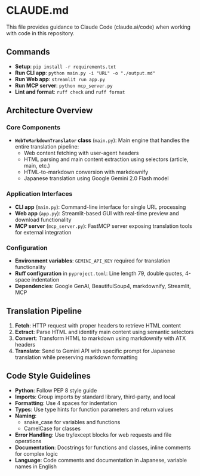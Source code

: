 # CLAUDE.md

This file provides guidance to Claude Code (claude.ai/code) when working with code in this repository.

## Commands

- **Setup**: `pip install -r requirements.txt`
- **Run CLI app**: `python main.py -i "URL" -o "./output.md"`
- **Run Web app**: `streamlit run app.py`
- **Run MCP server**: `python mcp_server.py`
- **Lint and format**: `ruff check` and `ruff format`

## Architecture Overview

### Core Components

- **`WebToMarkdownTranslator` class** (`main.py`): Main engine that handles the entire translation pipeline:
  - Web content fetching with user-agent headers
  - HTML parsing and main content extraction using selectors (article, main, etc.)
  - HTML-to-markdown conversion with markdownify
  - Japanese translation using Google Gemini 2.0 Flash model

### Application Interfaces

- **CLI app** (`main.py`): Command-line interface for single URL processing
- **Web app** (`app.py`): Streamlit-based GUI with real-time preview and download functionality
- **MCP server** (`mcp_server.py`): FastMCP server exposing translation tools for external integration

### Configuration

- **Environment variables**: `GEMINI_API_KEY` required for translation functionality
- **Ruff configuration** in `pyproject.toml`: Line length 79, double quotes, 4-space indentation
- **Dependencies**: Google GenAI, BeautifulSoup4, markdownify, Streamlit, MCP

## Translation Pipeline

1. **Fetch**: HTTP request with proper headers to retrieve HTML content
2. **Extract**: Parse HTML and identify main content using semantic selectors
3. **Convert**: Transform HTML to markdown using markdownify with ATX headers
4. **Translate**: Send to Gemini API with specific prompt for Japanese translation while preserving markdown formatting

## Code Style Guidelines

- **Python**: Follow PEP 8 style guide  
- **Imports**: Group imports by standard library, third-party, and local
- **Formatting**: Use 4 spaces for indentation
- **Types**: Use type hints for function parameters and return values
- **Naming**:
  - snake_case for variables and functions
  - CamelCase for classes
- **Error Handling**: Use try/except blocks for web requests and file operations
- **Documentation**: Docstrings for functions and classes, inline comments for complex logic
- **Language**: Code comments and documentation in Japanese, variable names in English

